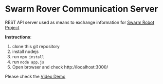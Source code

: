 # Swarm Rover Communication Server
REST API server used as means to exchange information for [Swarm Robot Project][1]


**Instructions:**
1. clone this git repository
2. install nodejs
3. run `npm install`
4. run `node app.js`
5. Open browser and check http://localhost:3000/

Please check the [Video Demo][2]

[1]: https://github.com/prashantkrishnan99/Mars-Rover
[2]: https://youtu.be/mHiTW4s0ebc

